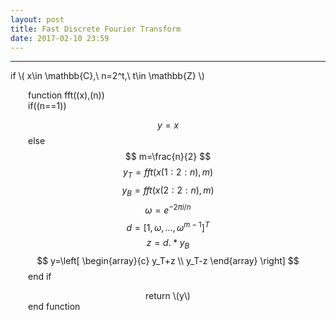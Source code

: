 ```yaml
---
layout: post
title: Fast Discrete Fourier Transform
date: 2017-02-10 23:59
---
```


----------------
<div>
if \( x\in \mathbb{C},\ n=2^t,\ t\in \mathbb{Z} \) <br/>

&emsp;&emsp;function fft(\(x\),\(n\)) <br/>
&emsp;&emsp;if(\(n==1\)) <br/>

$$ y=x $$
&emsp;&emsp;else <br/>
$$ m=\frac{n}{2} $$
$$ y_T=fft(x(1:2:n),m) $$
$$ y_B=fft(x(2:2:n),m) $$
$$ \omega=e^{-2\pi i/n} $$
$$ d=\left[1,\omega,\dots,\omega^{m-1}\right]^T $$
$$ z=d.*y_B $$
$$ y=\left[
		\begin{array}{c}
		y_T+z \\
		y_T-z
		\end{array}
\right] $$
&emsp;&emsp;end if <br/>
<center>
return \(y\)
</center>
&emsp;&emsp;end function <br/>
</div>

